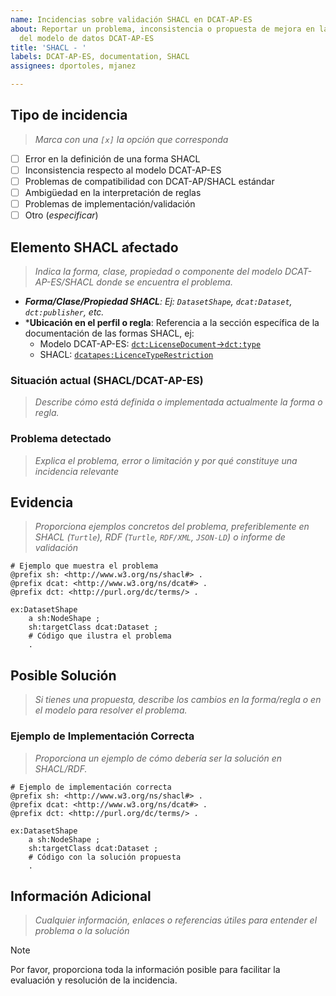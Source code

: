 ```yaml
---
name: Incidencias sobre validación SHACL en DCAT-AP-ES
about: Reportar un problema, inconsistencia o propuesta de mejora en las formas SHACL
  del modelo de datos DCAT-AP-ES
title: 'SHACL - '
labels: DCAT-AP-ES, documentation, SHACL
assignees: dportoles, mjanez

---
```


## Tipo de incidencia
> *Marca con una `[x]` la opción que corresponda*
- [ ] Error en la definición de una forma SHACL
- [ ] Inconsistencia respecto al modelo DCAT-AP-ES
- [ ] Problemas de compatibilidad con DCAT-AP/SHACL estándar
- [ ] Ambigüedad en la interpretación de reglas
- [ ] Problemas de implementación/validación
- [ ] Otro (*especificar*)

## Elemento SHACL afectado
> *Indica la forma, clase, propiedad o componente del modelo DCAT-AP-ES/SHACL donde se encuentra el problema.*
- ***Forma/Clase/Propiedad SHACL**: Ej: `DatasetShape`, `dcat:Dataset`, `dct:publisher`, etc.*
- ***Ubicación en el perfil o regla**:  Referencia a la sección específica de la documentación de las formas SHACL, ej: 
  - Modelo DCAT-AP-ES: [`dct:LicenseDocument`->`dct:type`](https://datosgobes.github.io/DCAT-AP-ES/#nota-dct_licensedocument-dct_type)
  - SHACL: [`dcatapes:LicenceTypeRestriction`](https://github.com/datosgobes/DCAT-AP-ES/blob/ff08443345c5c5468979dd929ed6ab1edde45969/shacl/1.0.0/shacl_mdr-vocabularies.shape.ttl#L126-L137)

### Situación actual (SHACL/DCAT-AP-ES)
> *Describe cómo está definida o implementada actualmente la forma o regla.*

### Problema detectado
> *Explica el problema, error o limitación y por qué constituye una incidencia relevante*

## Evidencia
> *Proporciona ejemplos concretos del problema, preferiblemente en SHACL (`Turtle`), RDF (`Turtle`, `RDF/XML`, `JSON-LD`) o informe de validación*

```turtle
# Ejemplo que muestra el problema
@prefix sh: <http://www.w3.org/ns/shacl#> .
@prefix dcat: <http://www.w3.org/ns/dcat#> .
@prefix dct: <http://purl.org/dc/terms/> .

ex:DatasetShape
    a sh:NodeShape ;
    sh:targetClass dcat:Dataset ;
    # Código que ilustra el problema
    .
```

## Posible Solución
> *Si tienes una propuesta, describe los cambios en la forma/regla o en el modelo para resolver el problema.*

### Ejemplo de Implementación Correcta
> *Proporciona un ejemplo de cómo debería ser la solución en SHACL/RDF.*

```turtle
# Ejemplo de implementación correcta
@prefix sh: <http://www.w3.org/ns/shacl#> .
@prefix dcat: <http://www.w3.org/ns/dcat#> .
@prefix dct: <http://purl.org/dc/terms/> .

ex:DatasetShape
    a sh:NodeShape ;
    sh:targetClass dcat:Dataset ;
    # Código con la solución propuesta
    .
```

## Información Adicional
> *Cualquier información, enlaces o referencias útiles para entender el problema o la solución*

>[!NOTE]
> Por favor, proporciona toda la información posible para facilitar la evaluación y resolución de la incidencia.
